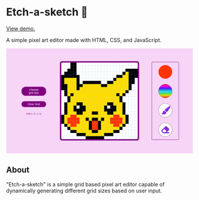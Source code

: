 # Etch-a-sketch 	:art: 

[View demo.](https://karoakofe.github.io/etch-a-sketch/)

A simple pixel art editor made with HTML, CSS, and JavaScript.

![Etch-a-sketch image](./images/readme-img.png)

## About 

"Etch-a-sketch" is a simple grid based pixel art editor capable of dynamically generating different grid sizes based on user input.



